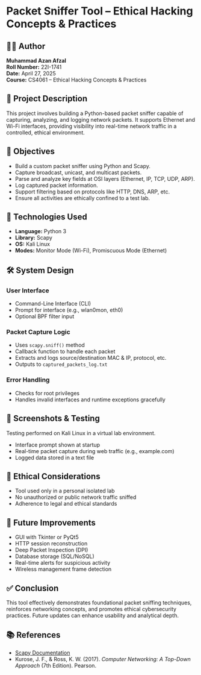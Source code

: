 # Packet Sniffer Tool – Ethical Hacking Concepts & Practices

## 👨‍💻 Author
**Muhammad Azan Afzal**  
**Roll Number:** 22I-1741  
**Date:** April 27, 2025  
**Course:** CS4061 – Ethical Hacking Concepts & Practices  

## 📌 Project Description
This project involves building a Python-based packet sniffer capable of capturing, analyzing, and logging network packets. It supports Ethernet and Wi-Fi interfaces, providing visibility into real-time network traffic in a controlled, ethical environment.

## 🎯 Objectives
- Build a custom packet sniffer using Python and Scapy.
- Capture broadcast, unicast, and multicast packets.
- Parse and analyze key fields at OSI layers (Ethernet, IP, TCP, UDP, ARP).
- Log captured packet information.
- Support filtering based on protocols like HTTP, DNS, ARP, etc.
- Ensure all activities are ethically confined to a test lab.

## 🧰 Technologies Used
- **Language:** Python 3
- **Library:** Scapy
- **OS:** Kali Linux
- **Modes:** Monitor Mode (Wi-Fi), Promiscuous Mode (Ethernet)

## 🛠️ System Design

### User Interface
- Command-Line Interface (CLI)
- Prompt for interface (e.g., wlan0mon, eth0)
- Optional BPF filter input

### Packet Capture Logic
- Uses `scapy.sniff()` method
- Callback function to handle each packet
- Extracts and logs source/destination MAC & IP, protocol, etc.
- Outputs to `captured_packets_log.txt`

### Error Handling
- Checks for root privileges
- Handles invalid interfaces and runtime exceptions gracefully

## 🧪 Screenshots & Testing
Testing performed on Kali Linux in a virtual lab environment.  
- Interface prompt shown at startup  
- Real-time packet capture during web traffic (e.g., example.com)
- Logged data stored in a text file

## 🔐 Ethical Considerations
- Tool used only in a personal isolated lab
- No unauthorized or public network traffic sniffed
- Adherence to legal and ethical standards

## 🚀 Future Improvements
- GUI with Tkinter or PyQt5
- HTTP session reconstruction
- Deep Packet Inspection (DPI)
- Database storage (SQL/NoSQL)
- Real-time alerts for suspicious activity
- Wireless management frame detection

## ✅ Conclusion
This tool effectively demonstrates foundational packet sniffing techniques, reinforces networking concepts, and promotes ethical cybersecurity practices. Future updates can enhance usability and analytical depth.

## 📚 References
- [Scapy Documentation](https://scapy.readthedocs.io/)
- Kurose, J. F., & Ross, K. W. (2017). *Computer Networking: A Top-Down Approach* (7th Edition). Pearson.
